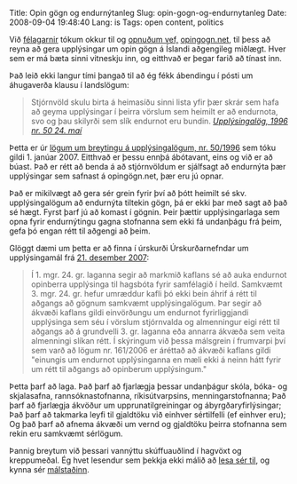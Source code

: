 Title: Opin gögn og endurnýtanleg
Slug: opin-gogn-og-endurnytanleg
Date: 2008-09-04 19:48:40
Lang: is
Tags: open content, politics

Við [félagarnir][1] tókum okkur til og [opnuðum vef,][2] [opingogn.net][3], til þess að reyna að gera upplýsingar um opin gögn á Íslandi aðgengileg miðlægt. Hver sem er má bæta sinni vitneskju inn, og eitthvað er þegar farið að tínast inn.

Það leið ekki langur tími þangað til að ég fékk ábendingu í pósti um áhugaverða klausu í landslögum:

> Stjórnvöld skulu birta á heimasíðu sinni lista yfir þær skrár sem hafa að geyma upplýsingar í þeirra vörslum sem heimilt er að endurnota, svo og þau skilyrði sem slík endurnot eru bundin.
> *[Upplýsingalög, 1996 nr. 50 24. maí][4]*
> 

Þetta er úr [lögum um breytingu á upplýsingalögum, nr. 50/1996][5] sem tóku gildi 1. janúar 2007. Eitthvað er þessu ennþá ábótavant, eins og við er að búast. Það er rétt að benda á að stjórnvöldum er sjálfsagt að endurnýta þær upplýsingar sem safnast á opingögn.net, þær eru jú opnar.

Það er mikilvægt að gera sér grein fyrir því að þótt heimilt sé skv. upplýsingalögum að endurnýta tiltekin gögn, þá er ekki þar með sagt að það sé hægt. Fyrst þarf jú að komast í gögnin. Þeir þættir upplýsingarlaga sem opna fyrir endurnýtingu gagna stofnanna sem ekki fá undanþágu frá þeim, gefa þó engan rétt til aðgengi að þeim.

Glöggt dæmi um þetta er að finna í úrskurði Úrskurðarnefndar um upplýsingamál frá [21. desember 2007][6]:

> Í 1. mgr. 24. gr. laganna segir að markmið kaflans sé að auka endurnot opinberra upplýsinga til hagsbóta fyrir samfélagið í heild. Samkvæmt 3. mgr. 24. gr. hefur umræddur kafli þó ekki bein áhrif á rétt til aðgangs að gögnum samkvæmt upplýsingalögum. Þar segir að ákvæði kaflans gildi einvörðungu um endurnot fyrirliggjandi upplýsinga sem séu í vörslum stjórnvalda og almenningur eigi rétt til aðgangs að á grundvelli 3. gr. laganna eða annarra ákvæða sem veita almenningi slíkan rétt. Í skýringum við þessa málsgrein í frumvarpi því sem varð að lögum nr. 161/2006 er áréttað að ákvæði kaflans gildi "einungis um endurnot upplýsinganna en mæli ekki á neinn hátt fyrir um rétt til aðgangs að opinberum upplýsingum."
> 

Þetta þarf að laga. Það þarf að fjarlægja þessar undanþágur skóla, bóka- og skjalasafna, rannsóknastofnanna, ríkisútvarpsins, menningarstofnanna; Það þarf að fjarlægja ákvöður um upprunatilgreiningar og ábyrgðaryfirlýsingar; Það þarf að takmarka leyfi til gjaldtöku við einhver sértilfelli (ef einhver eru); Og það þarf að afnema ákvæði um vernd og gjaldtöku þeirra stofnanna sem rekin eru samkvæmt sérlögum.

Þannig breytum við þessari vannýttu skúffuauðlind í hagvöxt og kreppumeðal. Ég hvet lesendur sem þekkja ekki málið að [lesa sér til][7], og kynna sér [málstaðinn][8].

[1]: http://mar.anomy.net
[2]: http://hjalli.com/2008/09/01/opin-gogn-nytt-vefsvæði/
[3]: http://opingogn.net/
[4]: http://www.althingi.is/lagasofn/135a/1996050.html#G27M2
[5]: http://www.althingi.is/altext/stjt/2006.161.html
[6]: http://ursk.forsaetisraduneyti.is/urskurdir/nr/2834
[7]: http://opendefinition.org/
[8]: http://hjalli.com/2008/08/28/the-case-for-open-access-to-public-sector-data/